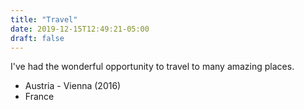 ```yaml
---
title: "Travel"
date: 2019-12-15T12:49:21-05:00
draft: false
---
```


I've had the wonderful opportunity to travel to many amazing places. 

* Austria - Vienna (2016)
* France